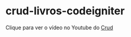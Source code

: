 # crud-livros-codeigniter
Clique para ver o vídeo no Youtube do
[Crud](https://https://youtu.be/aJe6zh65QEk)

